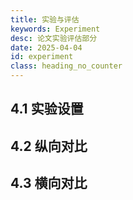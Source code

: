 ```yaml
---
title: 实验与评估
keywords: Experiment
desc: 论文实验评估部分
date: 2025-04-04
id: experiment
class: heading_no_counter
---
```


## 4.1 实验设置

## 4.2 纵向对比

## 4.3 横向对比
